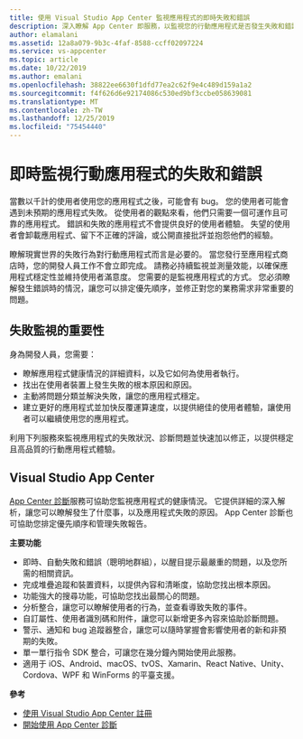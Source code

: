 ```yaml
---
title: 使用 Visual Studio App Center 監視應用程式的即時失敗和錯誤
description: 深入瞭解 App Center 即服務，以監視您的行動應用程式是否發生失敗和錯誤。
author: elamalani
ms.assetid: 12a8a079-9b3c-4faf-8588-ccff02097224
ms.service: vs-appcenter
ms.topic: article
ms.date: 10/22/2019
ms.author: emalani
ms.openlocfilehash: 38822ee6630f1dfd77ea2c62f9e4c489d159a1a2
ms.sourcegitcommit: f4f626d6e92174086c530ed9bf3ccbe058639081
ms.translationtype: MT
ms.contentlocale: zh-TW
ms.lasthandoff: 12/25/2019
ms.locfileid: "75454440"
---
```

# <a name="monitor-failures-and-errors-in-real-time-for-your-mobile-application"></a>即時監視行動應用程式的失敗和錯誤
當數以千計的使用者使用您的應用程式之後，可能會有 bug。 您的使用者可能會遇到未預期的應用程式失敗。 從使用者的觀點來看，他們只需要一個可運作且可靠的應用程式。 錯誤和失敗的應用程式不會提供良好的使用者體驗。 失望的使用者會卸載應用程式、留下不正確的評論，或公開直接批評並抱怨他們的經驗。

瞭解現實世界的失敗行為對行動應用程式而言是必要的。 當您發行至應用程式商店時，您的開發人員工作不會立即完成。 請務必持續監視並測量效能，以確保應用程式穩定性並維持使用者滿意度。 您需要的是監視應用程式的方式。 您必須瞭解發生錯誤時的情況，讓您可以排定優先順序，並修正對您的業務需求非常重要的問題。

## <a name="importance-of-failure-monitoring"></a>失敗監視的重要性
身為開發人員，您需要：
- 瞭解應用程式健康情況的詳細資料，以及它如何為使用者執行。
- 找出在使用者裝置上發生失敗的根本原因和原因。
- 主動將問題分類並解決失敗，讓您的應用程式穩定。
- 建立更好的應用程式並加快反覆運算速度，以提供絕佳的使用者體驗，讓使用者可以繼續使用您的應用程式。

利用下列服務來監視應用程式的失敗狀況、診斷問題並快速加以修正，以提供穩定且高品質的行動應用程式體驗。

## <a name="visual-studio-app-center"></a>Visual Studio App Center
[App Center 診斷](/appcenter/diagnostics/)服務可協助您監視應用程式的健康情況。 它提供詳細的深入解析，讓您可以瞭解發生了什麼事，以及應用程式失敗的原因。 App Center 診斷也可協助您排定優先順序和管理失敗報告。

**主要功能**
- 即時、自動失敗和錯誤（聰明地群組），以醒目提示最嚴重的問題，以及您所需的相關資訊。
- 完成堆疊追蹤和裝置資料，以提供內容和清晰度，協助您找出根本原因。
- 功能強大的搜尋功能，可協助您找出最關心的問題。
- 分析整合，讓您可以瞭解使用者的行為，並查看導致失敗的事件。
- 自訂屬性、使用者識別碼和附件，讓您可以新增更多內容來協助診斷問題。
- 警示、通知和 bug 追蹤器整合，讓您可以隨時掌握會影響使用者的新和非預期的失敗。
- 單一單行指令 SDK 整合，可讓您在幾分鐘內開始使用此服務。
- 適用于 iOS、Android、macOS、tvOS、Xamarin、React Native、Unity、Cordova、WPF 和 WinForms 的平臺支援。

**參考**
- [使用 Visual Studio App Center 註冊](https://appcenter.ms/signup?utm_source=Mobile%20Development%20Docs&utm_medium=Azure&utm_campaign=New%20azure%20docs)
- [開始使用 App Center 診斷](/appcenter/diagnostics/)